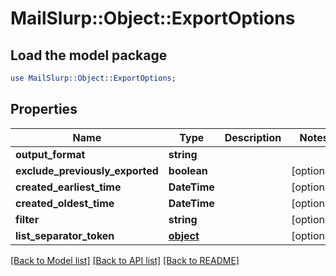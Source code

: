 # MailSlurp::Object::ExportOptions

## Load the model package
```perl
use MailSlurp::Object::ExportOptions;
```

## Properties
Name | Type | Description | Notes
------------ | ------------- | ------------- | -------------
**output_format** | **string** |  | 
**exclude_previously_exported** | **boolean** |  | [optional] 
**created_earliest_time** | **DateTime** |  | [optional] 
**created_oldest_time** | **DateTime** |  | [optional] 
**filter** | **string** |  | [optional] 
**list_separator_token** | [**object**]() |  | [optional] 

[[Back to Model list]](../README#documentation-for-models) [[Back to API list]](../README#documentation-for-api-endpoints) [[Back to README]](../README)


